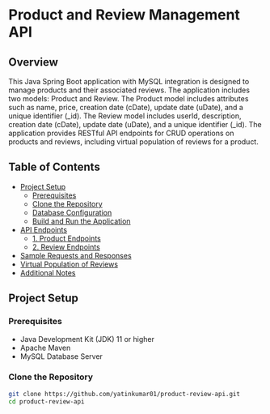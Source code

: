 # Product and Review Management API

## Overview

This Java Spring Boot application with MySQL integration is designed to manage products and their associated reviews. The application includes two models: Product and Review. The Product model includes attributes such as name, price, creation date (cDate), update date (uDate), and a unique identifier (_id). The Review model includes userId, description, creation date (cDate), update date (uDate), and a unique identifier (_id). The application provides RESTful API endpoints for CRUD operations on products and reviews, including virtual population of reviews for a product.

## Table of Contents
- [Project Setup](#project-setup)
  - [Prerequisites](#prerequisites)
  - [Clone the Repository](#clone-the-repository)
  - [Database Configuration](#database-configuration)
  - [Build and Run the Application](#build-and-run-the-application)
- [API Endpoints](#api-endpoints)
  - [1. Product Endpoints](#1-product-endpoints)
  - [2. Review Endpoints](#2-review-endpoints)
- [Sample Requests and Responses](#sample-requests-and-responses)
- [Virtual Population of Reviews](#virtual-population-of-reviews)
- [Additional Notes](#additional-notes)

## Project Setup

### Prerequisites
- Java Development Kit (JDK) 11 or higher
- Apache Maven
- MySQL Database Server

### Clone the Repository
```bash
git clone https://github.com/yatinkumar01/product-review-api.git
cd product-review-api
